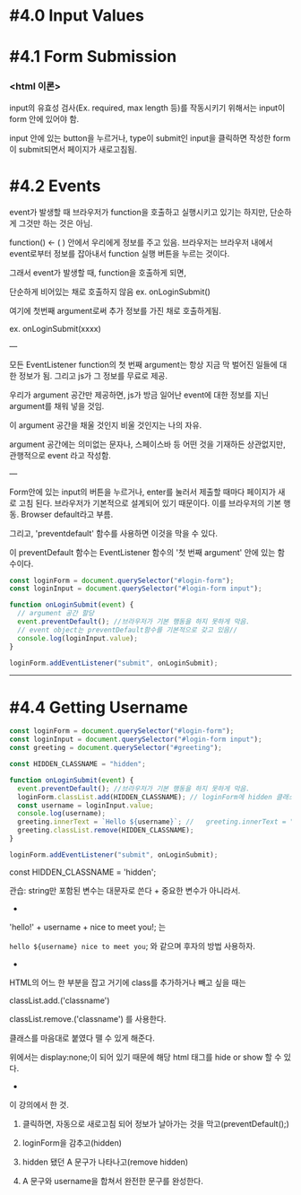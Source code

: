 # **#4.0 Input Values**

# **#4.1 Form Submission**

### <html 이론>

input의 유효성 검사(Ex. required, max length 등)를 작동시키기 위해서는 input이 form 안에 있어야 함.

input 안에 있는 button을 누르거나, type이 submit인 input을 클릭하면 작성한 form이 submit되면서 페이지가 새로고침됨.

# **#4.2 Events**

event가 발생할 때 브라우저가 function을 호출하고 실행시키고 있기는 하지만, 단순하게 그것만 하는 것은 아님.

function() ← ( ) 안에서 우리에게 정보를 주고 있음. 브라우저는 브라우저 내에서 event로부터 정보를 잡아내서 function 실행 버튼을 누르는 것이다.

그래서 event가 발생할 때, function을 호출하게 되면,

단순하게 비어있는 채로 호출하지 않음 ex. onLoginSubmit()

여기에 첫번째 argument로써 추가 정보를 가진 채로 호출하게됨.

ex. onLoginSubmit(xxxx)

—

모든 EventListener function의 첫 번째 argument는 항상 지금 막 벌어진 일들에 대한 정보가 됨. 그리고 js가 그 정보를 무료로 제공.

우리가 argument 공간만 제공하면, js가 방금 일어난 event에 대한 정보를 지닌 argument를 채워 넣을 것임.

이 argument 공간을 채울 것인지 비울 것인지는 나의 자유.

argument 공간에는 의미없는 문자나, 스페이스바 등 어떤 것을 기재하든 상관없지만, 관행적으로 event 라고 작성함.

—

Form안에 있는 input의 버튼을 누르거나, enter를 눌러서 제출할 때마다 페이지가 새로 고침 된다. 브라우저가 기본적으로 설계되어 있기 때문이다. 이를 브라우저의 기본 행동. Browser default라고 부름.

그리고, 'preventdefault' 함수를 사용하면 이것을 막을 수 있다.

이 preventDefault 함수는 EventListener 함수의 '첫 번째 argument' 안에 있는 함수이다.

```jsx
const loginForm = document.querySelector("#login-form");
const loginInput = document.querySelector("#login-form input");

function onLoginSubmit(event) {
  // argument 공간 할당
  event.preventDefault(); //브라우저가 기본 행동을 하지 못하게 막음.
  // event object는 preventDefault함수를 기본적으로 갖고 있음//
  console.log(loginInput.value);
}

loginForm.addEventListener("submit", onLoginSubmit);
```

---

# **#4.4 Getting Username**

```jsx
const loginForm = document.querySelector("#login-form");
const loginInput = document.querySelector("#login-form input");
const greeting = document.querySelector("#greeting");

const HIDDEN_CLASSNAME = "hidden";

function onLoginSubmit(event) {
  event.preventDefault(); //브라우저가 기본 행동을 하지 못하게 막음.
  loginForm.classList.add(HIDDEN_CLASSNAME); // loginForm에 hidden 클래스 추가
  const username = loginInput.value;
  console.log(username);
  greeting.innerText = `Hello ${username}`; //   greeting.innerText = "Hello " + username;
  greeting.classList.remove(HIDDEN_CLASSNAME);
}

loginForm.addEventListener("submit", onLoginSubmit);
```

const HIDDEN_CLASSNAME = 'hidden';

관습: string만 포함된 변수는 대문자로 쓴다 + 중요한 변수가 아니라서.

-

'hello!' + username + nice to meet you!; 는

`hello ${username} nice to meet you`; 와 같으며 후자의 방법 사용하자.

-

HTML의 어느 한 부분을 잡고 거기에 class를 추가하거나 빼고 싶을 때는

classList.add.('classname')

classList.remove.('classname') 를 사용한다.

클래스를 마음대로 붙였다 뗄 수 있게 해준다.

위에서는 display:none;이 되어 있기 때문에 해당 html 태그를 hide or show 할 수 있다.

-

이 강의에서 한 것.

1. 클릭하면, 자동으로 새로고침 되어 정보가 날아가는 것을 막고(preventDefault();)

2. loginForm을 감추고(hidden)

3. hidden 됐던 A 문구가 나타나고(remove hidden)

4. A 문구와 username을 합쳐서 완전한 문구를 완성한다.
